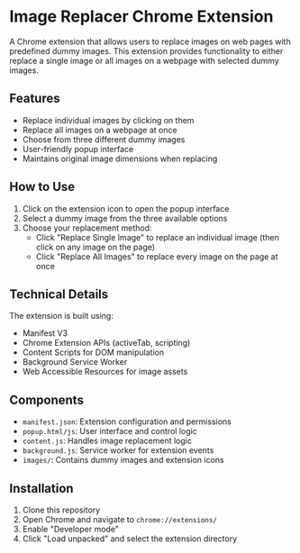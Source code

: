 # Image Replacer Chrome Extension

A Chrome extension that allows users to replace images on web pages with predefined dummy images. This extension provides functionality to either replace a single image or all images on a webpage with selected dummy images.

## Features

- Replace individual images by clicking on them
- Replace all images on a webpage at once
- Choose from three different dummy images
- User-friendly popup interface
- Maintains original image dimensions when replacing

## How to Use

1. Click on the extension icon to open the popup interface
2. Select a dummy image from the three available options
3. Choose your replacement method:
    - Click "Replace Single Image" to replace an individual image (then click on any image on the page)
    - Click "Replace All Images" to replace every image on the page at once

## Technical Details

The extension is built using:
- Manifest V3
- Chrome Extension APIs (activeTab, scripting)
- Content Scripts for DOM manipulation
- Background Service Worker
- Web Accessible Resources for image assets

## Components

- `manifest.json`: Extension configuration and permissions
- `popup.html/js`: User interface and control logic
- `content.js`: Handles image replacement logic
- `background.js`: Service worker for extension events
- `images/`: Contains dummy images and extension icons

## Installation

1. Clone this repository
2. Open Chrome and navigate to `chrome://extensions/`
3. Enable "Developer mode"
4. Click "Load unpacked" and select the extension directory

